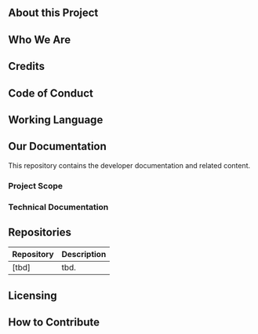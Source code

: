 ## About this Project

## Who We Are

## Credits

## Code of Conduct

## Working Language

## Our Documentation

This repository contains the developer documentation and related content.

### Project Scope

### Technical Documentation

## Repositories

| Repository                | Description                                                                  |
| ------------------------- | ---------------------------------------------------------------------------- |
| [tbd]                     | tbd.                                                                         |


## Licensing

## How to Contribute
